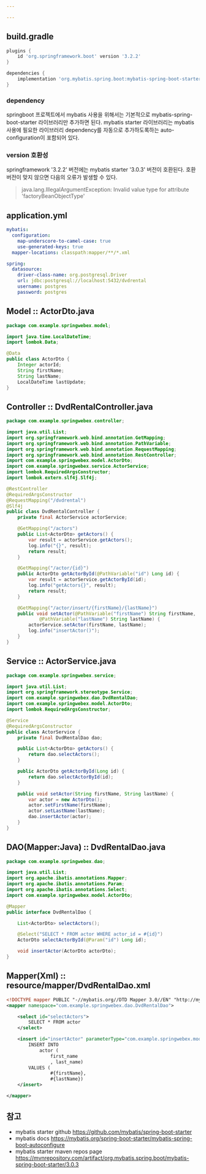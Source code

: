 ```yaml
---

---
```

## build.gradle

```gradle
plugins {
	id 'org.springframework.boot' version '3.2.2'
}

dependencies {
	implementation 'org.mybatis.spring.boot:mybatis-spring-boot-starter:3.0.3'
}
```

### dependency
springboot 프로젝트에서 mybatis 사용을 위해서는 기본적으로 mybatis-spring-boot-starter 라이브러리만 추가하면 된다.
mybatis starter 라이브러리는 mybatis 사용에 필요한 라이브러리 dependency를 자동으로 추가하도록하는 auto-configuration이 포함되어 있다. 

### version 호환성
springframework '3.2.2' 버전에는 mybatis starter '3.0.3' 버전이 호환된다.
호환 버전이 맞지 않으면 다음의 오류가 발생할 수 있다.
> java.lang.IllegalArgumentException: Invalid value type for attribute 'factoryBeanObjectType'

## application.yml
```yml
mybatis:
  configuration:
    map-underscore-to-camel-case: true
    use-generated-keys: true
  mapper-locations: classpath:mapper/**/*.xml

spring:
  datasource:
    driver-class-name: org.postgresql.Driver
    url: jdbc:postgresql://localhost:5432/dvdrental
    username: postgres
    password: postgres
```

## Model :: ActorDto.java
```java
package com.example.springwebex.model;

import java.time.LocalDateTime;
import lombok.Data;

@Data
public class ActorDto {
    Integer actorId;
    String firstName;
    String lastName;
    LocalDateTime lastUpdate;
}
```

## Controller :: DvdRentalController.java
```java
package com.example.springwebex.controller;

import java.util.List;
import org.springframework.web.bind.annotation.GetMapping;
import org.springframework.web.bind.annotation.PathVariable;
import org.springframework.web.bind.annotation.RequestMapping;
import org.springframework.web.bind.annotation.RestController;
import com.example.springwebex.model.ActorDto;
import com.example.springwebex.service.ActorService;
import lombok.RequiredArgsConstructor;
import lombok.extern.slf4j.Slf4j;

@RestController
@RequiredArgsConstructor
@RequestMapping("/dvdrental")
@Slf4j
public class DvdRentalController {
    private final ActorService actorService;

    @GetMapping("/actors")
    public List<ActorDto> getActors() {
        var result = actorService.getActors();
        log.info("{}", result);
        return result;
    }

    @GetMapping("/actor/{id}")
    public ActorDto getActorById(@PathVariable("id") Long id) {
        var result = actorService.getActorById(id);
        log.info("getActors{}", result);
        return result;
    }

    @GetMapping("/actor/insert/{firstName}/{lastName}")
    public void setActor(@PathVariable("firstName") String firstName,
            @PathVariable("lastName") String lastName) {
        actorService.setActor(firstName, lastName);
        log.info("insertActor()");
    }
}
```

## Service :: ActorService.java
```java
package com.example.springwebex.service;

import java.util.List;
import org.springframework.stereotype.Service;
import com.example.springwebex.dao.DvdRentalDao;
import com.example.springwebex.model.ActorDto;
import lombok.RequiredArgsConstructor;

@Service
@RequiredArgsConstructor
public class ActorService {
    private final DvdRentalDao dao;

    public List<ActorDto> getActors() {
        return dao.selectActors();
    }

    public ActorDto getActorById(Long id) {
        return dao.selectActorById(id);
    }

    public void setActor(String firstName, String lastName) {
        var actor = new ActorDto();
        actor.setFirstName(firstName);
        actor.setLastName(lastName);
        dao.insertActor(actor);
    }
}
```

## DAO(Mapper:Java) :: DvdRentalDao.java
```java
package com.example.springwebex.dao;

import java.util.List;
import org.apache.ibatis.annotations.Mapper;
import org.apache.ibatis.annotations.Param;
import org.apache.ibatis.annotations.Select;
import com.example.springwebex.model.ActorDto;

@Mapper
public interface DvdRentalDao {

    List<ActorDto> selectActors();

    @Select("SELECT * FROM actor WHERE actor_id = #{id}")
    ActorDto selectActorById(@Param("id") Long id);

    void insertActor(ActorDto actorDto);
}
```

## Mapper(Xml) :: resource/mapper/DvdRentalDao.xml
```xml
<!DOCTYPE mapper PUBLIC "-//mybatis.org//DTD Mapper 3.0//EN" "http://mybatis.org/dtd/mybatis-3-mapper.dtd">
<mapper namespace="com.example.springwebex.dao.DvdRentalDao">

	<select id="selectActors">
		SELECT * FROM actor
	</select>

	<insert id="insertActor" parameterType="com.example.springwebex.model.ActorDto">
		INSERT INTO
		    actor (
				first_name
				, last_name)
		VALUES (
		        #{firstName},
				#{lastName})
	</insert>

</mapper>
```


## 참고
* mybatis starter github 
  https://github.com/mybatis/spring-boot-starter
* mybatis docs
  https://mybatis.org/spring-boot-starter/mybatis-spring-boot-autoconfigure
* mybatis starter maven repos page
  https://mvnrepository.com/artifact/org.mybatis.spring.boot/mybatis-spring-boot-starter/3.0.3
